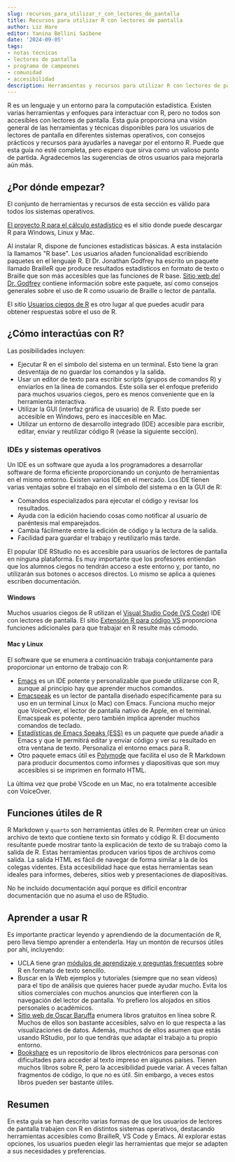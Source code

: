 ```yaml
---
slug: recursos_para_utilizar_r_con_lectores_de_pantalla
title: Recursos para utilizar R con lectores de pantalla
author: Liz Hare
editor: Yanina Bellini Saibene
date: '2024-09-05'
tags:
- notas técnicas
- lectores de pantalla
- programa de campeones
- comunidad
- accesibilidad
description: Herramientas y recursos para utilizar R con lectores de pantalla.
---
```


R es un lenguaje y un entorno para la computación estadística.
Existen varias herramientas y enfoques para interactuar con R, pero no todos son accesibles con lectores de pantalla.
Esta guía proporciona una visión general de las herramientas y técnicas disponibles para los usuarios de lectores de pantalla en diferentes sistemas operativos, con consejos prácticos y recursos para ayudarles a navegar por el entorno R.
Puede que esta guía no esté completa, pero espero que sirva como un valioso punto de partida. Agradecemos las sugerencias de otros usuarios para mejorarla aún más.

## ¿Por dónde empezar?

El conjunto de herramientas y recursos de esta sección es válido para todos los sistemas operativos.

[El proyecto R para el cálculo estadístico](https://www.r-project.org) es el sitio donde puede descargar R para Windows, Linux y Mac.

Al instalar R, dispone de funciones estadísticas básicas.
A esta instalación la llamamos "R base".
Los usuarios añaden funcionalidad escribiendo paquetes en el lenguaje R.
El Dr. Jonathan Godfrey ha escrito un paquete llamado BrailleR que produce resultados estadísticos en formato de texto o Braille que son más accesibles que las funciones de R base.
[Sitio web del Dr. Godfrey](https://r-resources.massey.ac.nz/BrailleR/) contiene información sobre este paquete, así como consejos generales sobre el uso de R como usuario de Braille o lector de pantalla.

El sitio [Usuarios ciegos de R](https://www.nfbnet.org/mailman/listinfo/blindrug_nfbnet.org) es otro lugar al que puedes acudir para obtener respuestas sobre el uso de R.

## ¿Cómo interactúas con R?

Las posibilidades incluyen:

- Ejecutar R en el símbolo del sistema en un terminal. Esto tiene la gran desventaja de no guardar los comandos y la salida.
- Usar un editor de texto para escribir scripts (grupos de comandos R) y enviarlos en la línea de comandos. Este solía ser el enfoque preferido para muchos usuarios ciegos, pero es menos conveniente que en la herramienta interactiva.
- Utilizar la GUI (interfaz gráfica de usuario) de R. Esto puede ser accesible en Windows, pero es inaccesible en Mac.
- Utilizar un entorno de desarrollo integrado (IDE) accesible para escribir, editar, enviar y reutilizar código R (véase la siguiente sección).

### IDEs y sistemas operativos

Un IDE es un software que ayuda a los programadores a desarrollar software de forma eficiente proporcionando un conjunto de herramientas en el mismo entorno. Existen varios IDE en el mercado.
Los IDE tienen varias ventajas sobre el trabajo en el símbolo del sistema o en la GUI de R:

- Comandos especializados para ejecutar el código y revisar los resultados.
- Ayuda con la edición haciendo cosas como notificar al usuario de paréntesis mal emparejados.
- Cambia fácilmente entre la edición de código y la lectura de la salida.
- Facilidad para guardar el trabajo y reutilizarlo más tarde.

El popular IDE RStudio no es accesible para usuarios de lectores de pantalla en ninguna plataforma.
Es muy importante que los profesores entiendan que los alumnos ciegos no tendrán acceso a este entorno y, por tanto, no utilizarán sus botones o accesos directos. Lo mismo se aplica a quienes escriben documentación.

#### Windows

Muchos usuarios ciegos de R utilizan el [Visual Studio Code (VS Code)](https://code.visualstudio.com) IDE con lectores de pantalla.
El sitio [Extensión R para código VS](https://marketplace.visualstudio.com/items?itemName=REditorSupport.r)
proporciona funciones adicionales para que trabajar en R resulte más cómodo.

#### Mac y Linux

El software que se enumera a continuación trabaja conjuntamente para proporcionar un entorno de trabajo con R:

- [Emacs](https://www.gnu.org/software/emacs/) es un IDE potente y personalizable que
  puede utilizarse con R, aunque al principio hay que aprender muchos comandos.
- [Emacspeak](https://github.com/tvraman/emacspeak) es un lector de pantalla diseñado específicamente para su uso en un terminal Linux (o Mac) con Emacs.
  Funciona mucho mejor que VoiceOver, el lector de pantalla nativo de Apple, en el terminal.
  Emacspeak es potente, pero también implica aprender muchos comandos de teclado.
- [Estadísticas de Emacs Speaks (ESS)](https://ess.r-project.org) es un paquete que puede añadir a Emacs y que le permitirá editar y enviar código y ver su resultado en otra ventana de texto.
  Personaliza el entorno emacs para R.
- Otro paquete emacs útil es [Polymode](https://polymode.github.io) que facilita el uso de R Markdown para producir documentos como informes y diapositivas que son muy accesibles si se imprimen en formato HTML.

La última vez que probé VScode en un Mac, no era totalmente accesible con VoiceOver.

## Funciones útiles de R

R Markdown y `quarto` son herramientas útiles de R.
Permiten crear un único archivo de texto que contiene texto sin formato y código R.
El documento resultante puede mostrar tanto la explicación de texto de su trabajo como la salida de R.
Estas herramientas producen varios tipos de archivos como salida.
La salida HTML es fácil de navegar de forma similar a la de los colegas videntes.
Esta accesibilidad hace que estas herramientas sean ideales para informes, deberes, sitios web y presentaciones de diapositivas.

No he incluido documentación aquí porque es difícil encontrar documentación que no asuma el uso de RStudio.

## Aprender a usar R

Es importante practicar leyendo y aprendiendo de la documentación de R, pero lleva tiempo aprender a entenderla. Hay un montón de recursos útiles por ahí, incluyendo:

- UCLA tiene gran [módulos de aprendizaje y preguntas frecuentes](https://stats.oarc.ucla.edu/r/) sobre R en formato de texto sencillo.
- Buscar en la Web ejemplos y tutoriales (siempre que no sean vídeos) para el tipo de análisis que quieres hacer puede ayudar mucho. Evita los sitios comerciales con muchos anuncios que interfieren con la navegación del lector de pantalla. Yo prefiero los alojados en sitios personales o académicos.
- [Sitio web de Oscar Baruffa](https://www.bigbookofr.com) enumera libros gratuitos en línea sobre R. Muchos de ellos son bastante accesibles, salvo en lo que respecta a las visualizaciones de datos. Además, muchos de ellos asumen que estás usando RStudio, por lo que tendrás que adaptar el trabajo a tu propio entorno.
- [Bookshare](https://bookshare.org) es un repositorio de libros electrónicos para personas con dificultades para acceder al texto impreso en algunos países. Tienen muchos libros sobre R, pero la accesibilidad puede variar. A veces faltan fragmentos de código, lo que no es útil. Sin embargo, a veces estos libros pueden ser bastante útiles.

## Resumen

En esta guía se han descrito varias formas de que los usuarios de lectores de pantalla trabajen con R en distintos sistemas operativos, destacando herramientas accesibles como BrailleR, VS Code y Emacs. Al explorar estas opciones, los usuarios pueden elegir las herramientas que mejor se adapten a sus necesidades y preferencias.


